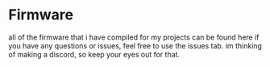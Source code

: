 # Firmware
all of the firmware that i have compiled for my projects can be found here
if you have any questions or issues, feel free to use the issues tab. im thinking of making a discord, so keep your eyes out for that.

